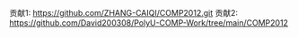 贡献1: https://github.com/ZHANG-CAIQI/COMP2012.git
贡献2: https://github.com/David200308/PolyU-COMP-Work/tree/main/COMP2012
